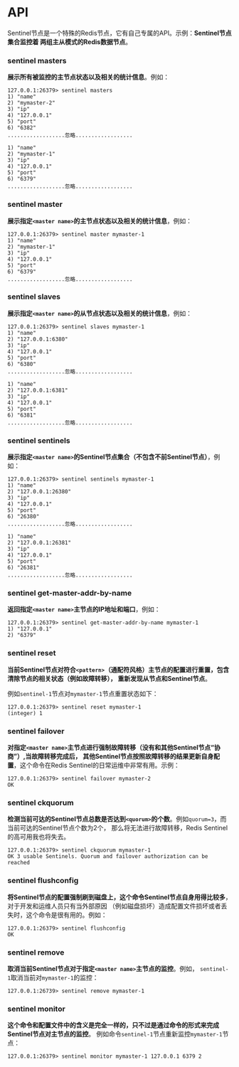 API
==================================================================
Sentinel节点是一个特殊的Redis节点，它有自己专属的API。示例：**Sentinel节点集合监控着
两组主从模式的Redis数据节点**。

### sentinel masters
**展示所有被监控的主节点状态以及相关的统计信息**。例如：
```shell
127.0.0.1:26379> sentinel masters
1) "name"
2) "mymaster-2"
3) "ip"
4) "127.0.0.1"
5) "port"
6) "6382"
..................忽略..................

1) "name"
2) "mymaster-1"
3) "ip"
4) "127.0.0.1"
5) "port"
6) "6379"
..................忽略..................
```

### sentinel master <master name>
**展示指定`<master name>`的主节点状态以及相关的统计信息**，例如：
```shell
127.0.0.1:26379> sentinel master mymaster-1
1) "name"
2) "mymaster-1"
3) "ip"
4) "127.0.0.1"
5) "port"
6) "6379"
..................忽略..................
```

### sentinel slaves <master name>
**展示指定`<master name>`的从节点状态以及相关的统计信息**，例如：
```shell
127.0.0.1:26379> sentinel slaves mymaster-1
1) "name"
2) "127.0.0.1:6380"
3) "ip"
4) "127.0.0.1"
5) "port"
6) "6380"
..................忽略..................

1) "name"
2) "127.0.0.1:6381"
3) "ip"
4) "127.0.0.1"
5) "port"
6) "6381"
..................忽略..................
```

### sentinel sentinels <master name>
**展示指定`<master name>`的Sentinel节点集合（不包含不前Sentinel节点）**，例如：
```shell
127.0.0.1:26379> sentinel sentinels mymaster-1
1) "name"
2) "127.0.0.1:26380"
3) "ip"
4) "127.0.0.1"
5) "port"
6) "26380"
..................忽略..................

1) "name"
2) "127.0.0.1:26381"
3) "ip"
4) "127.0.0.1"
5) "port"
6) "26381"
..................忽略..................
```

### sentinel get-master-addr-by-name <master name>
**返回指定`<master name>`主节点的IP地址和端口**，例如：
```shell
127.0.0.1:26379> sentinel get-master-addr-by-name mymaster-1
1) "127.0.0.1"
2) "6379"
```

### sentinel reset <pattern>
**当前Sentinel节点对符合`<pattern>`（通配符风格）主节点的配置进行重置，包含清除节点的相关状态（例如故障转移），
重新发现从节点和Sentinel节点**。

例如`sentinel-1`节点对`mymaster-1`节点重置状态如下：
```shell
127.0.0.1:26379> sentinel reset mymaster-1
(integer) 1
```

### sentinel failover <master name>
**对指定`<master name>`主节点进行强制故障转移（没有和其他Sentinel节点“协商”）,当故障转移完成后，
其他Sentinel节点按照故障转移的结果更新自身配置**，这个命令在Redis Sentinel的日常运维中非常有用。示例：
```shell
127.0.0.1:26379> sentinel failover mymaster-2
OK
```

### sentinel ckquorum <master name>
**检测当前可达的Sentinel节点总数是否达到`<quorum>`的个数**。例如`quorum=3`，而当前可达的Sentinel节点个数为2个，
那么将无法进行故障转移，Redis Sentinel的高可用我也将失去。
```shell
127.0.0.1:26379> sentinel ckquorum mymaster-1
OK 3 usable Sentinels. Quorum and failover authorization can be reached
```

### sentinel flushconfig
**将Sentinel节点的配置强制刷到磁盘上，这个命令Sentinel节点自身用得比较多**，对于开发和运维人员只有当外部原因
（例如磁盘损坏）造成配置文件损坏或者丢失时，这个命令是很有用的。例如：
```shell
127.0.0.1:26379> sentinel flushconfig
OK
```

### sentinel remove <master name>
**取消当前Sentinel节点对于指定`<master name>`主节点的监控**。例如，
`sentinel-1`取消当前对`mymaster-1`的监控：
```shell
127.0.0.1:26739> sentinel remove mymaster-1
```

### sentinel monitor <master name> <ip> <port> <quorum>
**这个命令和配置文件中的含义是完全一样的，只不过是通过命令的形式来完成Sentinel节点对主节点的监控**。
例如命令`sentinel-1`节点重新监控`mymaster-1`节点：
```shell
127.0.0.1:26379> sentinel monitor mymaster-1 127.0.0.1 6379 2
```



